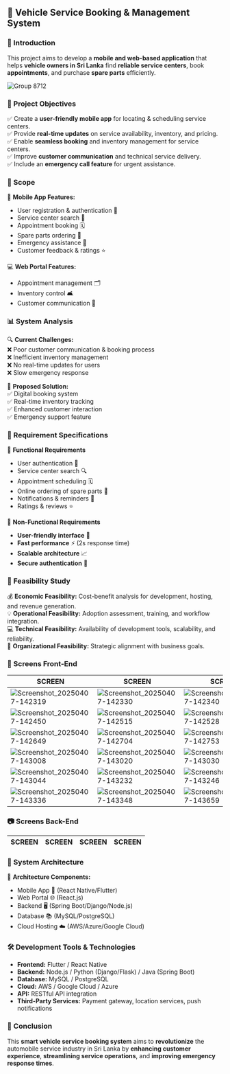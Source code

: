 ## 🚗 Vehicle Service Booking & Management System  

### 📌 Introduction  
This project aims to develop a **mobile and web-based application** that helps **vehicle owners in Sri Lanka** find **reliable service centers**, book **appointments**, and purchase **spare parts** efficiently.  

![Group 8712](https://github.com/user-attachments/assets/8f6793a5-43c4-43d0-9a8c-45150c5bbca1)

### 🚀 Project Objectives  
✅ Create a **user-friendly mobile app** for locating & scheduling service centers.  
✅ Provide **real-time updates** on service availability, inventory, and pricing.  
✅ Enable **seamless booking** and inventory management for service centers.  
✅ Improve **customer communication** and technical service delivery.  
✅ Include an **emergency call feature** for urgent assistance.  

### 💼 Scope  
📱 **Mobile App Features:**  
- User registration & authentication 🔐  
- Service center search 📍  
- Appointment booking 🗓️  
- Spare parts ordering 🏃️  
- Emergency assistance 🚨  
- Customer feedback & ratings ⭐  

💻 **Web Portal Features:**  
- Appointment management 🗂️  
- Inventory control 🛋  
- Customer communication 📩  

### 📊 System Analysis  
🔍 **Current Challenges:**  
❌ Poor customer communication & booking process  
❌ Inefficient inventory management  
❌ No real-time updates for users  
❌ Slow emergency response  

🔄 **Proposed Solution:**  
✅ Digital booking system  
✅ Real-time inventory tracking  
✅ Enhanced customer interaction  
✅ Emergency support feature  

### 📝 Requirement Specifications  
🔹 **Functional Requirements**  
- User authentication 🔑  
- Service center search 🔍  
- Appointment scheduling 🗓️  
- Online ordering of spare parts 🏃️  
- Notifications & reminders 🔔  
- Ratings & reviews ⭐  

🔹 **Non-Functional Requirements**  
- **User-friendly interface** 🎨  
- **Fast performance** ⚡ (2s response time)  
- **Scalable architecture** 📈  
- **Secure authentication** 🔐  

### 🏰 Feasibility Study  
💰 **Economic Feasibility:** Cost-benefit analysis for development, hosting, and revenue generation.  
💡 **Operational Feasibility:** Adoption assessment, training, and workflow integration.  
💻 **Technical Feasibility:** Availability of development tools, scalability, and reliability.  
🏢 **Organizational Feasibility:** Strategic alignment with business goals.  


### 📸 Screens Front-End

| SCREEN | SCREEN | SCREEN | SCREEN |
|---------|------------|-------------|-------------|
| ![Screenshot_20250407-142319](https://github.com/user-attachments/assets/066ac490-9b27-4f54-8d44-8f1d71901976) | ![Screenshot_20250407-142330](https://github.com/user-attachments/assets/a27ffa55-ec20-449d-b3ed-ade0657bd45b) | ![Screenshot_20250407-142340](https://github.com/user-attachments/assets/d85c45a0-cf19-4618-8811-a677e5d280cb) | ![Screenshot_20250407-142410](https://github.com/user-attachments/assets/95948d0a-299f-4348-a208-4e48a2323735) |
|![Screenshot_20250407-142450](https://github.com/user-attachments/assets/f789df84-6a61-4c33-a6e5-e8d57158422d) | ![Screenshot_20250407-142515](https://github.com/user-attachments/assets/7f87ea94-9291-4d74-915c-c0ede0436309) |![Screenshot_20250407-142528](https://github.com/user-attachments/assets/8788f0cf-3075-450f-a2f1-fd59fbbfb7f7)|![Screenshot_20250407-142629](https://github.com/user-attachments/assets/8d491f46-86e4-4a6c-9ff5-387ac63ddd2a)|
|![Screenshot_20250407-142649](https://github.com/user-attachments/assets/226dd173-e09d-4471-8988-af03de0d3e3c)|![Screenshot_20250407-142704](https://github.com/user-attachments/assets/039aae56-6ccf-4405-a457-b18a2e4b088f)|![Screenshot_20250407-142753](https://github.com/user-attachments/assets/e056c148-648f-4fbd-86de-890eac56d540)|![Screenshot_20250407-142844](https://github.com/user-attachments/assets/7cc68ffb-c7d1-4ed3-a203-ed0e9e893282)|
|![Screenshot_20250407-143008](https://github.com/user-attachments/assets/5781ddad-0098-4e10-b400-d2752053b59b)|![Screenshot_20250407-143020](https://github.com/user-attachments/assets/8d0e9718-0ea5-49bb-b658-9f71a257ea3b)|![Screenshot_20250407-143030](https://github.com/user-attachments/assets/4c929f3b-90f9-4300-94ed-73722250f449)|![Screenshot_20250407-143041](https://github.com/user-attachments/assets/517b1edf-adb5-42f7-b21d-37526a3197ca)|
|![Screenshot_20250407-143044](https://github.com/user-attachments/assets/6423f888-dbd2-4c37-80e5-b73701abdba9)|![Screenshot_20250407-143232](https://github.com/user-attachments/assets/dddc0efc-e797-4df9-91ea-c1b837cedad1)|![Screenshot_20250407-143246](https://github.com/user-attachments/assets/c3d1f9dd-4301-440e-bc43-ffb6dd3849b8)|![Screenshot_20250407-143301](https://github.com/user-attachments/assets/7907a4e8-6d26-4b1d-80fe-6b3d2a6710f6)|
|![Screenshot_20250407-143336](https://github.com/user-attachments/assets/ac48eaeb-8926-4522-9060-cddf37f5d305)|![Screenshot_20250407-143348](https://github.com/user-attachments/assets/9bc932ff-9db8-4a9e-8ae2-fd65be03d74f)|![Screenshot_20250407-143659](https://github.com/user-attachments/assets/8abfc207-dd65-40d0-a6be-7ac7dbe336df)|![Screenshot_20250407-143246](https://github.com/user-attachments/assets/b3010370-402e-429a-baed-c8c9dcbba737)|


### 📷 Screens Back-End

| SCREEN | SCREEN | SCREEN | SCREEN |
|---------|------------|-------------|-------------|




### 🏦 System Architecture  
📌 **Architecture Components:**  
- Mobile App 📱 (React Native/Flutter)  
- Web Portal 🌐 (React.js)  
- Backend 🖥️ (Spring Boot/Django/Node.js)  
- Database 📚 (MySQL/PostgreSQL)  
- Cloud Hosting ☁️ (AWS/Azure/Google Cloud)  

### 🛠️ Development Tools & Technologies  
- **Frontend:** Flutter / React Native  
- **Backend:** Node.js / Python (Django/Flask) / Java (Spring Boot)  
- **Database:** MySQL / PostgreSQL  
- **Cloud:** AWS / Google Cloud / Azure  
- **API:** RESTful API integration  
- **Third-Party Services:** Payment gateway, location services, push notifications  

### 🚀 Conclusion  
This **smart vehicle service booking system** aims to **revolutionize** the automobile service industry in Sri Lanka by **enhancing customer experience**, **streamlining service operations**, and **improving emergency response times**.  

